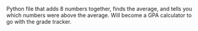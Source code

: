 Python file that adds 8 numbers together, finds the average, and tells you which numbers were above the average.
Will become a GPA calculator to go with the grade tracker.
